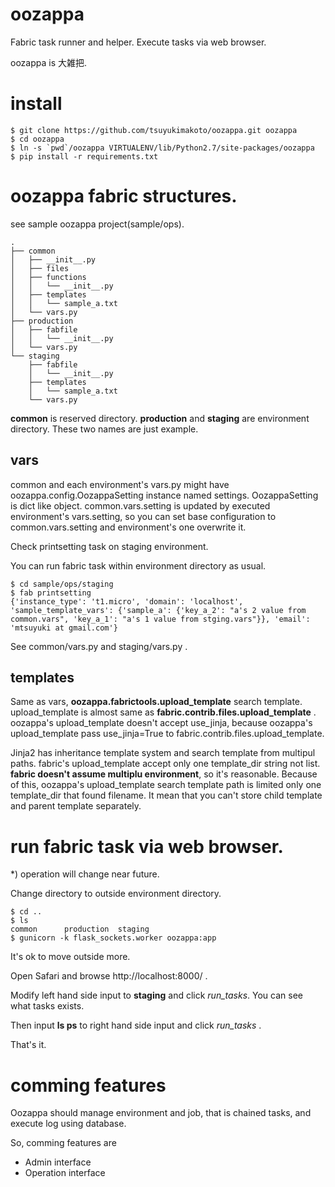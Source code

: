 oozappa
=======

Fabric task runner and helper. Execute tasks via web browser.

oozappa is 大雑把.

install
=======

    $ git clone https://github.com/tsuyukimakoto/oozappa.git oozappa
    $ cd oozappa
    $ ln -s `pwd`/oozappa VIRTUALENV/lib/Python2.7/site-packages/oozappa
    $ pip install -r requirements.txt

oozappa fabric structures.
=======

see sample oozappa project(sample/ops).

    .
    ├── common
    │   ├── __init__.py
    │   ├── files
    │   ├── functions
    │   │   └── __init__.py
    │   ├── templates
    │   │   └── sample_a.txt
    │   └── vars.py
    ├── production
    │   ├── fabfile
    │   │   └── __init__.py
    │   └── vars.py
    └── staging
        ├── fabfile
        │   └── __init__.py
        ├── templates
        │   └── sample_a.txt
        └── vars.py

__common__ is reserved directory. __production__ and __staging__ are environment directory. These two names are just example.

## vars

common and each environment's vars.py might have oozappa.config.OozappaSetting instance named settings.
OozappaSetting is dict like object.
common.vars.setting is updated by executed environment's vars.setting, so you can set base configuration to common.vars.setting and environment's one overwrite it.

Check printsetting task on staging environment.

You can run fabric task within environment directory as usual.

    $ cd sample/ops/staging
    $ fab printsetting
    {'instance_type': 't1.micro', 'domain': 'localhost', 'sample_template_vars': {'sample_a': {'key_a_2': "a's 2 value from common.vars", 'key_a_1': "a's 1 value from stging.vars"}}, 'email': 'mtsuyuki at gmail.com'}

See common/vars.py and staging/vars.py .

## templates

Same as vars, __oozappa.fabrictools.upload_template__ search template. upload_template is almost same as __fabric.contrib.files.upload_template__ . oozappa's upload_template doesn't accept use_jinja, because oozappa's upload_template pass use_jinja=True to fabric.contrib.files.upload_template.

Jinja2 has inheritance template system and search template from multipul paths. fabric's upload_template accept only one template_dir string not list. __fabric doesn't assume multiplu environment__, so it's reasonable.
Because of this, oozappa's upload_template search template path is limited only one template_dir that found filename.
It mean that you can't store child template and parent template separately.

run fabric task via web browser.
=======

*) operation will change near future.

Change directory to outside environment directory.

    $ cd ..
    $ ls
    common		production	staging
    $ gunicorn -k flask_sockets.worker oozappa:app

It's ok to move outside more.

Open Safari and browse http://localhost:8000/ .

Modify left hand side input to __staging__ and click _run_tasks_. You can see what tasks exists.

Then input __ls ps__ to right hand side input and click _run_tasks_ .

That's it.

comming features
=======

Oozappa should manage environment and job, that is chained tasks, and execute log using database.

So, comming features are

* Admin interface
* Operation interface
